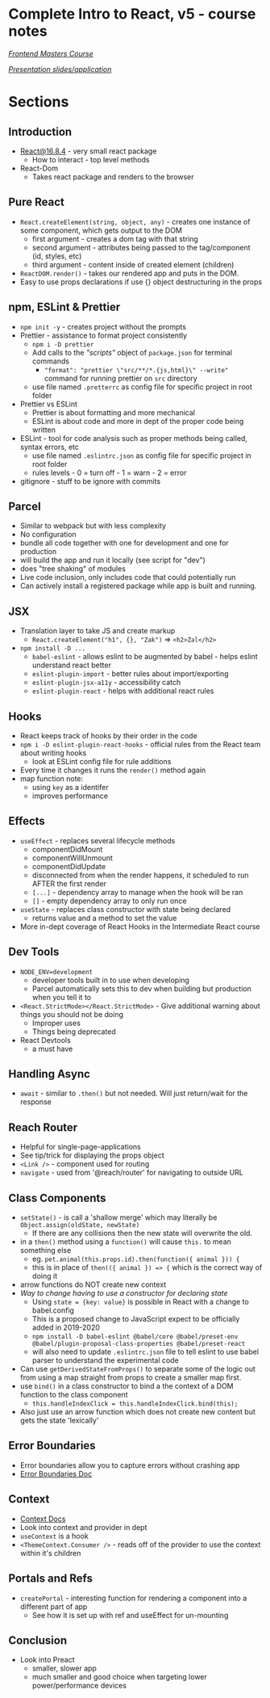 # Complete Intro to React, v5  - course notes #

*[Frontend Masters Course](https://frontendmasters.com/courses/complete-react-v5/)*


*[Presentation slides/application](https://btholt.github.io/complete-intro-to-react-v5/)*

# Sections #

## Introduction ##
  * React@16.8.4 - very small react package
    * How to interact - top level methods
  * React-Dom
    * Takes react package and renders to the browser

## Pure React #
  * `React.createElement(string, object, any)` - creates one instance of some component, which gets output to the DOM
    * first argument - creates a dom tag with that string
    * second argument - attributes being passed to the tag/component (id, styles, etc)
    * third argument - content inside of created element (children)
  * `ReactDOM.render()` - takes our rendered app and puts in the DOM.
  * Easy to use props declarations if use {} object destructuring in the props 

## npm, ESLint & Prettier ##
  * `npm init -y` - creates project without the prompts
  * Prettier - assistance to format project consistently
    * `npm i -D prettier`
    * Add calls to the *"scripts"* object of `package.json` for terminal commands
      * `"format": "prettier \"src/**/*.{js,html}\" --write"` command for running prettier on `src` directory
    * use file named `.pretterrc` as config file for specific project in root folder
  * Prettier vs ESLint
    * Prettier is about formatting and more mechanical
    * ESLint is about code and more in dept of the proper code being written
  * ESLint - tool for code analysis such as proper methods being called, syntax errors, etc
    * use file named `.eslintrc.json` as config file for specific project in root folder
    * rules levels - 0 = turn off - 1 = warn - 2 = error
  * gitignore - stuff to be ignore with commits

## Parcel ##
  * Similar to webpack but with less complexity
  * No configuration
  * bundle all code together with one for development and one for production
  * will build the app and run it locally (see script for "dev")
  * does "tree shaking" of modules
  * Live code inclusion, only includes code that could potentially run
  * Can actively install a registered package while app is built and running.  

## JSX ##
  * Translation layer to take JS and create markup
    * `React.createElement("h1", {}, "Zak")` => `<h2>Zal</h2>`
  * `npm install -D ...`
    * `babel-eslint` - allows eslint to be augmented by babel - helps eslint understand react better
    * `eslint-plugin-import` - better rules about import/exporting
    * `eslint-plugin-jsx-a11y` - accessibility catch
    * `eslint-plugin-react` - helps with additional react rules

## Hooks ##
  * React keeps track of hooks by their order in the code
  * `npm i -D eslint-plugin-react-hooks` - official rules from the React team about writing hooks
    * look at ESLint config file for rule additions
  * Every time it changes it runs the `render()` method again
  * map function note:
    * using `key` as a identifer
    * improves performance

## Effects ##
  * `useEffect` - replaces several lifecycle methods
    * componentDidMount
    * componentWillUnmount
    * componentDidUpdate
    * disconnected from when the render happens, it scheduled to run AFTER the first render
    * `[...]` - dependency array to manage when the hook will be ran
    * `[]` - empty dependency array to only run once
  * `useState` - replaces class constructor with state being declared
    * returns value and a method to set the value
  * More in-dept coverage of React Hooks in the Intermediate React course

## Dev Tools ##
  * `NODE_ENV=development`
    * developer tools built in to use when developing
    * Parcel automatically sets this to dev when building but production when you tell it to
  * `<React.StrictMode></React.StrictMode>` - Give additional warning about things you should not be doing
    * Improper uses
    * Things being deprecated
  * React Devtools
    * a must have
  
## Handling Async ##
  * `await` - similar to `.then()` but not needed. Will just return/wait for the response

## Reach Router ##
  * Helpful for single-page-applications
  * See tip/trick for displaying the props object
  * `<Link />` - component used for routing
  * `navigate` - used from '@reach/router' for navigating to outside URL

## Class Components ##
  * `setState()` - is call a 'shallow merge' which may literally be `Object.assign(oldState, newState)`
    * If there are any collisions then the new state will overwrite the old.
  * in a `then()` method using a `function()` will cause `this.` to mean something else
    * eg. `pet.animal(this.props.id).then(function({ animal })) {`
    * this is in place of `then(({ animal }) => {` which is the correct way of doing it
  * arrow functions do NOT create new context
  * *Way to change having to use a constructor for declaring state*
    * Using `state = {key: value}` is possible in React with a change to  babel.config
    * This is a proposed change to JavaScript expect to be officially added in 2019-2020
    * `npm install -D babel-eslint @babel/core @babel/preset-env @babel/plugin-proposal-class-properties @babel/preset-react`
    * will also need to update `.eslintrc.json` file to tell eslint to use babel parser to understand the experimental code
  * Can use `getDerivedStateFromProps()` to separate some of the logic out from using a map straight from props to create a smaller map first.
  * use `bind()` in a class constructor to bind a the context of a DOM function to the class component
    * `this.handleIndexClick = this.handleIndexClick.bind(this);`
  * Also just use an arrow function which does not create new content but gets the state 'lexically'

## Error Boundaries ##
  * Error boundaries allow you to capture errors without crashing app
  * [Error Boundaries Doc](reactjs.org/docs/error-boundaries.html)

## Context ##
  * [Context Docs](https://reactjs.org/docs/context.html)
  * Look into context and provider in dept
  * `useContext` is a hook
  * `<ThemeContext.Consumer />` - reads off of the provider to use the context within it's children

## Portals and Refs ##
  * `createPortal` - interesting function for rendering a component into a different part of app
    * See how it is set up with ref and useEffect for un-mounting

## Conclusion ##
  * Look into Preact
    * smaller, slower app
    * much smaller and good choice when targeting lower power/performance devices
